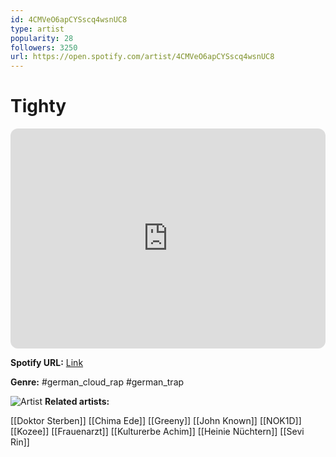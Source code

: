 ```yaml
---
id: 4CMVeO6apCYSscq4wsnUC8
type: artist
popularity: 28
followers: 3250
url: https://open.spotify.com/artist/4CMVeO6apCYSscq4wsnUC8
---
```

# Tighty

<iframe style="border-radius:12px" src="https://open.spotify.com/embed/artist/4CMVeO6apCYSscq4wsnUC8" width="100%" height="352" frameBorder="0" allowfullscreen="" allow="autoplay; clipboard-write; encrypted-media; fullscreen; picture-in-picture" loading="lazy"></iframe>

**Spotify URL:** [Link](https://open.spotify.com/artist/4CMVeO6apCYSscq4wsnUC8)

**Genre:**  #german_cloud_rap #german_trap

![Artist](https://i.scdn.co/image/ab6761610000e5ebfacfe80add6c43512aa0a250)
**Related artists:**

[[Doktor Sterben]]
[[Chima Ede]]
[[Greeny]]
[[John Known]]
[[NOK1D]]
[[Kozee]]
[[Frauenarzt]]
[[Kulturerbe Achim]]
[[Heinie Nüchtern]]
[[Sevi Rin]]
